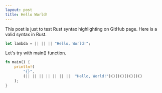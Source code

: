 ```yaml
---
layout: post
title: Hello World!
---
```


This post is just to test Rust syntax highlighting on GitHub page.
Here is a valid syntax in Rust.

```rust
let lambda = || || || "Hello, World!";
```

Let's try with main() function.

```rust
fn main() {
    println!(
        "{}",
        (|| || || || || || ||  "Hello, World!")()()()()()()()
    );
}
```
